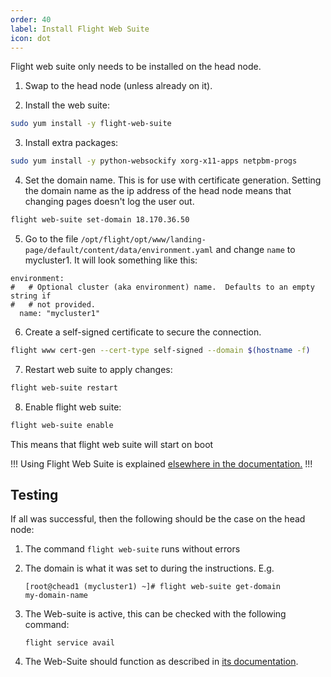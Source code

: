 ```yaml
---
order: 40
label: Install Flight Web Suite
icon: dot
---
```


Flight web suite only needs to be installed on the head node. 


1. Swap to the head node (unless already on it).


2. Install the web suite:
  ```bash
  sudo yum install -y flight-web-suite 
  ```

3. Install extra packages:
  ```bash
  sudo yum install -y python-websockify xorg-x11-apps netpbm-progs 
  ```


4. Set the domain name. This is for use with certificate generation. Setting the domain name as the ip address of the head node means that changing pages doesn't log the user out.
  ```bash
  flight web-suite set-domain 18.170.36.50
  ```

5. Go to the file `/opt/flight/opt/www/landing-page/default/content/data/environment.yaml` and change `name` to mycluster1. It will look something like this:
  ```
  environment:
  #   # Optional cluster (aka environment) name.  Defaults to an empty string if
  #   # not provided.
    name: "mycluster1"
  ```

6. Create a self-signed certificate to secure the connection.
  ```bash
  flight www cert-gen --cert-type self-signed --domain $(hostname -f)
  ```

7. Restart web suite to apply changes:
  ```bash
  flight web-suite restart
  ```

8. Enable flight web suite:
  ```bash
  flight web-suite enable
  ```
This means that flight web suite will start on boot

!!!
Using Flight Web Suite is explained [elsewhere in the documentation.](/hpc_environment_usage/flight_web_suite/what_is_web_suite/)
!!!

## Testing

If all was successful, then the following should be the case on the head node:

1. The command `flight web-suite` runs without errors

2. The domain is what it was set to during the instructions. E.g.
    ```
    [root@chead1 (mycluster1) ~]# flight web-suite get-domain
    my-domain-name
    ```

3. The Web-suite is active, this can be checked with the following command:
    ```
    flight service avail
    ```

4. The Web-Suite should function as described in [its documentation](/hpc_environment_usage/flight_web_suite/what_is_web_suite/).